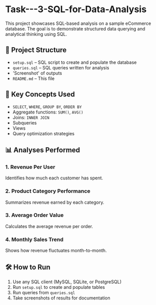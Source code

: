 # Task---3-SQL-for-Data-Analysis

This project showcases SQL-based analysis on a sample eCommerce database. The goal is to demonstrate structured data querying and analytical thinking using SQL.

## 📁 Project Structure

- `setup.sql` – SQL script to create and populate the database
- `queries.sql` – SQL queries written for analysis
- 'Screenshot' of  outputs
- `README.md` – This file

## 🧠 Key Concepts Used

- `SELECT`, `WHERE`, `GROUP BY`, `ORDER BY`
- Aggregate functions: `SUM()`, `AVG()`
- Joins: `INNER JOIN`
- Subqueries
- Views
- Query optimization strategies

## 📊 Analyses Performed

### 1. Revenue Per User
Identifies how much each customer has spent.

### 2. Product Category Performance
Summarizes revenue earned by each category.

### 3. Average Order Value
Calculates the average revenue per order.

### 4. Monthly Sales Trend
Shows how revenue fluctuates month-to-month.

## 🛠️ How to Run

1. Use any SQL client (MySQL, SQLite, or PostgreSQL)
2. Run `setup.sql` to create and populate tables
3. Run queries from `queries.sql`
4. Take screenshots of results for documentation
